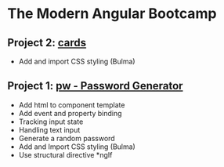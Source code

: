 # The Modern Angular Bootcamp

## Project 2: [cards](cards)

* Add and import CSS styling (Bulma)


## Project 1: [pw - Password Generator](pw)

* Add html to component template
* Add event and property binding
* Tracking input state
* Handling text input
* Generate a random password
* Add and Import CSS styling (Bulma)
* Use structural directive \*ngIf


